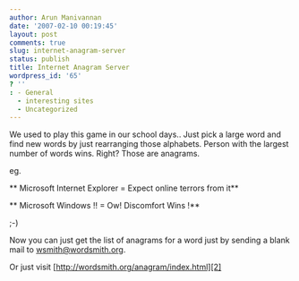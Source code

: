 ```yaml
---
author: Arun Manivannan
date: '2007-02-10 00:19:45'
layout: post
comments: true
slug: internet-anagram-server
status: publish
title: Internet Anagram Server
wordpress_id: '65'
? ''
: - General
  - interesting sites
  - Uncategorized
---
```


We used to play this game in our school days.. Just pick a large word and find
new words by just rearranging those alphabets. Person with the largest number
of words wins. Right? Those are anagrams.

eg.

** Microsoft Internet Explorer = Expect online terrors from it**

** Microsoft Windows !! = Ow! Discomfort Wins !**

;-)

Now you can just get the list of anagrams for a word just by sending a blank
mail to [wsmith@wordsmith.org][1].

Or just visit [http://wordsmith.org/anagram/index.html][2]

   [1]: mailto:wsmith@wordsmith.org

   [2]: http://wordsmith.org/anagram/index.html# (Anagram server)

